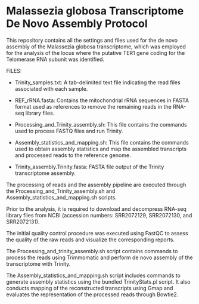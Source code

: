 # Malassezia globosa Transcriptome De Novo Assembly Protocol

This repository contains all the settings and files used for the de novo assembly of the Malassezia globosa transcriptome, which was employed for the analysis of the locus where the putative TER1 gene coding for the Telomerase RNA subunit was identified.

FILES:

- Trinity_samples.txt: A tab-delimited text file indicating the read files associated with each sample.

- REF_rRNA.fasta: Contains the mitochondrial rRNA sequences in FASTA format used as references to remove the remaining reads in the RNA-seq library files.

- Processing_and_Trinity_assembly.sh: This file contains the commands used to process FASTQ files and run Trinity.

- Assembly_statistics_and_mapping.sh: This file contains the commands used to obtain assembly statistics and map the assembled transcripts and processed reads to the reference genome.

- Trinity_assembly.Trinity.fasta: FASTA file output of the Trinity transcriptome assembly.

The processing of reads and the assembly pipeline are executed through the Processing_and_Trinity_assembly.sh and Assembly_statistics_and_mapping.sh scripts.

Prior to the analysis, it is required to download and decompress RNA-seq library files from NCBI (accession numbers: SRR2072129, SRR2072130, and SRR2072131).

The initial quality control procedure was executed using FastQC to assess the quality of the raw reads and visualize the corresponding reports.

The Processing_and_trinity_assembly.sh script contains commands to process the reads using Trimmomatic and perform de novo assembly of the transcriptome with Trinity.

The Assembly_statistics_and_mapping.sh script includes commands to generate assembly statistics using the bundled TrinityStats.pl script. It also conducts mapping of the reconstructed transcripts using Gmap and evaluates the representation of the processed reads through Bowtie2.
